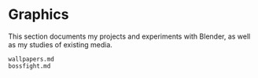 # Graphics
This section documents my projects and experiments with Blender, as well as my studies of existing media.

```{toctree}
wallpapers.md
bossfight.md
```